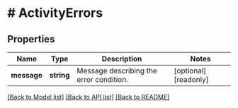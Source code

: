 # # ActivityErrors

## Properties

Name | Type | Description | Notes
------------ | ------------- | ------------- | -------------
**message** | **string** | Message describing the error condition. | [optional] [readonly]

[[Back to Model list]](../../README.md#models) [[Back to API list]](../../README.md#endpoints) [[Back to README]](../../README.md)
